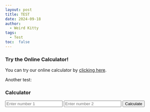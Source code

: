 ```yaml
---
layout: post
title: TEST
date: 2024-09-18
author: 
  - Weird Kitty
tags: 
  - Test
toc:  false
---
```


### Try the Online Calculator!

You can try our online calculator by [clicking here](/PostFile/calculator.html).

Another test:

<h3>Calculator</h3>
<div>
  <input type="number" id="num1" placeholder="Enter number 1">
  <input type="number" id="num2" placeholder="Enter number 2">
  <button onclick="calculate()">Calculate</button>
</div>

<div id="result"></div>

<script>
  function calculate() {
    var num1 = parseFloat(document.getElementById('num1').value);
    var num2 = parseFloat(document.getElementById('num2').value);
    if (isNaN(num1) || isNaN(num2)) {
      document.getElementById('result').innerText = 'Please enter valid numbers!';
      return;
    }
    var result = num1 + num2;
    document.getElementById('result').innerText = 'Result: ' + result;
  }
</script>

